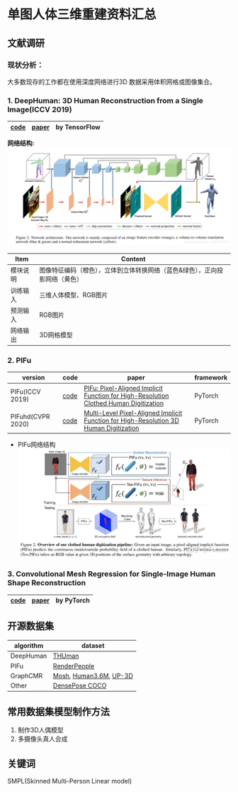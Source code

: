 # 单图人体三维重建资料汇总
## 文献调研
### 现状分析：
大多数现存的工作都在使用深度网络进行3D 数据采用体积网格或图像集合。
### 1. DeepHuman: 3D Human Reconstruction from a Single Image(ICCV 2019)
| [code](https://github.com/ZhengZerong/DeepHuman) | [paper](http://www.liuyebin.com/deephuman/assets/DeepHuman.pdf) | by TensorFlow |
|  ----  | ----  | ---- |

**网络结构:**
![img.png](img/img.png)

| Item | Content |
|  ----  | ----  |
| 模块说明 | 图像特征编码（橙色），立体到立体转换网络（蓝色&绿色），正向投影网络（黄色）|
| 训练输入 | 三维人体模型、RGB图片|
| 预测输入 | RGB图片 |
| 网络输出 | 3D网格模型 |



### 2. PIFu

| version | code | paper | framework |
|  ----  | ----  | ---- | ---- |
| PIFu(ICCV 2019) | [code](https://github.com/shunsukesaito/PIFu) | [PIFu: Pixel-Aligned Implicit Function for High-Resolution Clothed Human Digitization ](https://arxiv.org/pdf/1905.05172.pdf) | PyTorch |
| PIFuhd(CVPR 2020) | [code](https://github.com/facebookresearch/pifuhd) | [Multi-Level Pixel-Aligned Implicit Function for High-Resolution 3D Human Digitization](https://arxiv.org/pdf/2004.00452.pdf) | PyTorch |

- PIFu网络结构
![网络结构](img/img_1.png)

### 3. Convolutional Mesh Regression for Single-Image Human Shape Reconstruction
| [code](https://github.com/nkolot/GraphCMR/) | [paper](https://arxiv.org/abs/1905.03244) | by PyTorch |
|  ----  | ----  | ---- |



## 开源数据集

| algorithm | dataset |
|  ----  | ----  |
| DeepHuman | [THUman](https://github.com/ZhengZerong/DeepHuman/tree/master/THUmanDataset) |
| PIFu | [RenderPeople](https://renderpeople.com/free-3d-people/)|
| GraphCMR | [Mosh](http://mosh.is.tue.mpg.de/), [Human3.6M](http://vision.imar.ro/human3.6m/description.php), [UP-3D](http://files.is.tuebingen.mpg.de/classner/up/) |
| Other | [DensePose COCO](https://github.com/facebookresearch/DensePose) |


## 常用数据集模型制作方法
1. 制作3D人偶模型
2. 多摄像头真人合成


## 关键词
SMPL(Skinned Multi-Person Linear model)
